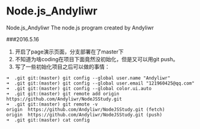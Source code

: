 # Node.js_Andyliwr
Node.js_Andyliwr
The node.js program created by Andyliwr

###2016.5.16
1. 开启了page演示页面，分支部署在了master下
2. 不知道为啥coding在项目下面竟然没初始化，但是又可以用git push。
3. 写了一些初始化项目之后可以做的事情：

`
➜  .git git:(master) git config --global user.name "Andyliwr"                                                                                                      
➜  .git git:(master) git config --global user.email "121960425@qq.com"                                                                                             
➜  .git git:(master) git config --global color.ui.auto                                                                                                             
➜  .git git:(master) git remote add origin https://github.com/Andyliwr/NodeJSStudy.git                                                                             
➜  .git git:(master) git remote -v                                                                                                                                 
origin  https://github.com/Andyliwr/NodeJSStudy.git (fetch)                                                                                                        
origin  https://github.com/Andyliwr/NodeJSStudy.git (push)                                                                                                         
➜  .git git:(master) cat config      
`

